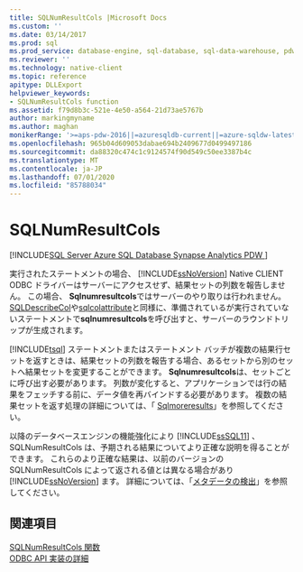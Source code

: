```yaml
---
title: SQLNumResultCols |Microsoft Docs
ms.custom: ''
ms.date: 03/14/2017
ms.prod: sql
ms.prod_service: database-engine, sql-database, sql-data-warehouse, pdw
ms.reviewer: ''
ms.technology: native-client
ms.topic: reference
apitype: DLLExport
helpviewer_keywords:
- SQLNumResultCols function
ms.assetid: f79d8b3c-521e-4e50-a564-21d73ae5767b
author: markingmyname
ms.author: maghan
monikerRange: '>=aps-pdw-2016||=azuresqldb-current||=azure-sqldw-latest||>=sql-server-2016||=sqlallproducts-allversions||>=sql-server-linux-2017||=azuresqldb-mi-current'
ms.openlocfilehash: 965b04d609053dabae694b2409677d0499497186
ms.sourcegitcommit: da88320c474c1c9124574f90d549c50ee3387b4c
ms.translationtype: MT
ms.contentlocale: ja-JP
ms.lasthandoff: 07/01/2020
ms.locfileid: "85788034"
---
```

# <a name="sqlnumresultcols"></a>SQLNumResultCols
[!INCLUDE[SQL Server Azure SQL Database Synapse Analytics PDW ](../../includes/applies-to-version/sql-asdb-asdbmi-asdw-pdw.md)]

  実行されたステートメントの場合、 [!INCLUDE[ssNoVersion](../../includes/ssnoversion-md.md)] Native CLIENT ODBC ドライバーはサーバーにアクセスせず、結果セットの列数を報告しません。 この場合、 **Sqlnumresultcols**ではサーバーのやり取りは行われません。 [SQLDescribeCol](../../relational-databases/native-client-odbc-api/sqldescribecol.md)や[sqlcolattribute](../../relational-databases/native-client-odbc-api/sqlcolattribute.md)と同様に、準備されているが実行されていないステートメントで**sqlnumresultcols**を呼び出すと、サーバーのラウンドトリップが生成されます。  
  
 [!INCLUDE[tsql](../../includes/tsql-md.md)] ステートメントまたはステートメント バッチが複数の結果行セットを返すときは、結果セットの列数を報告する場合、あるセットから別のセットへ結果セットを変更することができます。 **Sqlnumresultcols**は、セットごとに呼び出す必要があります。 列数が変化すると、アプリケーションでは行の結果をフェッチする前に、データ値を再バインドする必要があります。 複数の結果セットを返す処理の詳細については、「 [Sqlmoreresults](../../relational-databases/native-client-odbc-api/sqlmoreresults.md)」を参照してください。  
  
 以降のデータベースエンジンの機能強化により [!INCLUDE[ssSQL11](../../includes/sssql11-md.md)] 、SQLNumResultCols は、予期される結果についてより正確な説明を得ることができます。 これらのより正確な結果は、以前のバージョンの SQLNumResultCols によって返される値とは異なる場合があり [!INCLUDE[ssNoVersion](../../includes/ssnoversion-md.md)] ます。 詳細については、「[メタデータの検出](../../relational-databases/native-client/features/metadata-discovery.md)」を参照してください。  
  
## <a name="see-also"></a>関連項目  
 [SQLNumResultCols 関数](https://go.microsoft.com/fwlink/?LinkId=59359)   
 [ODBC API 実装の詳細](../../relational-databases/native-client-odbc-api/odbc-api-implementation-details.md)  
  
  
